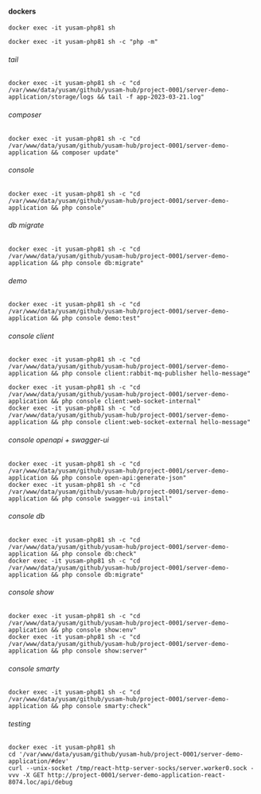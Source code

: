 #### dockers

    docker exec -it yusam-php81 sh

    docker exec -it yusam-php81 sh -c "php -m"

###### tail

    docker exec -it yusam-php81 sh -c "cd /var/www/data/yusam/github/yusam-hub/project-0001/server-demo-application/storage/logs && tail -f app-2023-03-21.log"

###### composer

    docker exec -it yusam-php81 sh -c "cd /var/www/data/yusam/github/yusam-hub/project-0001/server-demo-application && composer update"

###### console

    docker exec -it yusam-php81 sh -c "cd /var/www/data/yusam/github/yusam-hub/project-0001/server-demo-application && php console"

###### db migrate

    docker exec -it yusam-php81 sh -c "cd /var/www/data/yusam/github/yusam-hub/project-0001/server-demo-application && php console db:migrate"

###### demo

    docker exec -it yusam-php81 sh -c "cd /var/www/data/yusam/github/yusam-hub/project-0001/server-demo-application && php console demo:test"

###### console client

    docker exec -it yusam-php81 sh -c "cd /var/www/data/yusam/github/yusam-hub/project-0001/server-demo-application && php console client:rabbit-mq-publisher hello-message"

    docker exec -it yusam-php81 sh -c "cd /var/www/data/yusam/github/yusam-hub/project-0001/server-demo-application && php console client:web-socket-internal"
    docker exec -it yusam-php81 sh -c "cd /var/www/data/yusam/github/yusam-hub/project-0001/server-demo-application && php console client:web-socket-external hello-message"

###### console openapi + swagger-ui

    docker exec -it yusam-php81 sh -c "cd /var/www/data/yusam/github/yusam-hub/project-0001/server-demo-application && php console open-api:generate-json"
    docker exec -it yusam-php81 sh -c "cd /var/www/data/yusam/github/yusam-hub/project-0001/server-demo-application && php console swagger-ui install"

###### console db

    docker exec -it yusam-php81 sh -c "cd /var/www/data/yusam/github/yusam-hub/project-0001/server-demo-application && php console db:check"
    docker exec -it yusam-php81 sh -c "cd /var/www/data/yusam/github/yusam-hub/project-0001/server-demo-application && php console db:migrate"

###### console show

    docker exec -it yusam-php81 sh -c "cd /var/www/data/yusam/github/yusam-hub/project-0001/server-demo-application && php console show:env"
    docker exec -it yusam-php81 sh -c "cd /var/www/data/yusam/github/yusam-hub/project-0001/server-demo-application && php console show:server"

###### console smarty

    docker exec -it yusam-php81 sh -c "cd /var/www/data/yusam/github/yusam-hub/project-0001/server-demo-application && php console smarty:check"

###### testing

    docker exec -it yusam-php81 sh
    cd '/var/www/data/yusam/github/yusam-hub/project-0001/server-demo-application/#dev'
    curl --unix-socket /tmp/react-http-server-socks/server.worker0.sock -vvv -X GET http://project-0001/server-demo-application-react-8074.loc/api/debug